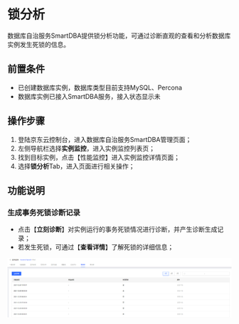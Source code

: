 # 锁分析

数据库自治服务SmartDBA提供锁分析功能，可通过诊断直观的查看和分析数据库实例发生死锁的信息。

## 前置条件

* 已创建数据库实例，数据库类型目前支持MySQL、Percona
* 数据库实例已接入SmartDBA服务，接入状态显示未

## 操作步骤

1. 登陆京东云控制台，进入数据库自治服务SmartDBA管理页面；
2. 左侧导航栏选择**实例监控**，进入实例监控列表页；
3. 找到目标实例，点击【性能监控】进入实例监控详情页面；
4. 选择**锁分析**Tab，进入页面进行相关操作；

## 功能说明

### 生成事务死锁诊断记录

* 点击【**立刻诊断**】对实例运行的事务死锁情况进行诊断，并产生诊断生成记录；
* 若发生死锁，可通过【**查看详情**】了解死锁的详细信息；

![](../../image/SmartDBA/lock_analysis1.png) 

